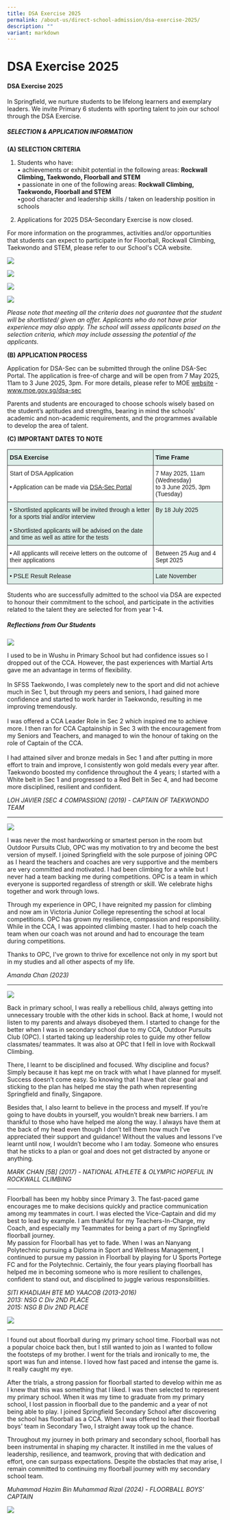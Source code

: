 ```yaml
---
title: DSA Exercise 2025
permalink: /about-us/direct-school-admission/dsa-exercise-2025/
description: ""
variant: markdown
---
```

# **DSA Exercise 2025**

#### **DSA Exercise 2025**

In Springfield, we nurture students to be lifelong learners and exemplary leaders. We invite Primary 6 students with sporting talent to join our school through the DSA Exercise.

##### **SELECTION &amp; APPLICATION INFORMATION**

**(A) SELECTION CRITERIA**

1. Students who have:
<br>•	achievements or exhibit potential in the following areas: **Rockwall Climbing, Taekwondo, Floorball and STEM**
<br>•	passionate in one of the following areas: **Rockwall Climbing, Taekwondo, Floorball and STEM**
<br>•good character and leadership skills / taken on leadership position in schools

2. Applications for 2025 DSA-Secondary Exercise is now closed.

For more information on the programmes, activities and/or opportunities that students can expect to participate in for Floorball, Rockwall Climbing, Taekwondo and STEM, please refer to our School's CCA website.

![](/images/DSA___floorball.png)

![](/images/DSA___Rockwall.png)

![](/images/DSA___Taekwondo.png)

![](/images/DSA___Stem7.png)

_Please note that meeting all the criteria does not guarantee that the student will be shortlisted/ given an offer. Applicants who do not have prior experience may also apply. The school will assess applicants based on the selection criteria, which may include assessing the potential of the applicants._

**(B) APPLICATION PROCESS**

Application for DSA-Sec can be submitted through the online DSA-Sec Portal. The application is free-of charge and will be open from 7 May 2025, 11am to 3 June 2025, 3pm. For more details, please refer to MOE [website](https://www.moe.gov.sg/secondary/dsa) - www.moe.gov.sg/dsa-sec  

Parents and students are encouraged to choose schools wisely based on the student’s aptitudes and strengths, bearing in mind the schools’ academic and non-academic requirements, and the programmes available to develop the area of talent.

**(C) IMPORTANT DATES TO NOTE**

<table style="border-collapse:collapse;border-spacing:0" class="tg"><thead><tr><th style="background-color:#DDEEE9;border-color:#333333;border-style:solid;border-width:1px;font-family:Arial, sans-serif;font-size:14px;font-weight:bold;overflow:hidden;padding:10px 5px;text-align:left;vertical-align:top;word-break:normal">DSA Exercise </th><th style="background-color:#DDEEE9;border-color:#333333;border-style:solid;border-width:1px;font-family:Arial, sans-serif;font-size:14px;font-weight:bold;overflow:hidden;padding:10px 5px;text-align:left;vertical-align:top;word-break:normal">Time Frame <br></th></tr></thead><tbody><tr><td style="background-color:#ffffff;border-color:#333333;border-style:solid;border-width:1px;font-family:Arial, sans-serif;font-size:14px;font-weight:normal;overflow:hidden;padding:10px 5px;text-align:left;vertical-align:top;word-break:normal">Start of DSA Application <br><br>• Application can be made via <a target="_blank" href="https://go.gov.sg/apply-dsa-sec">DSA-Sec Portal</a><br></td><td style="background-color:#ffffff;border-color:#333333;border-style:solid;border-width:1px;font-family:Arial, sans-serif;font-size:14px;overflow:hidden;padding:10px 5px;text-align:left;vertical-align:top;word-break:normal"><span style="font-weight:bold"></span><span style="font-weight:bold"></span><span style="font-weight:normal">7 May 2025, 11am <br>(Wednesday) <br>to 3 June 2025, 3pm <br>(Tuesday)
</span></td></tr><tr><td style="background-color:#DDEEE9;border-color:#333333;border-style:solid;border-width:1px;font-family:Arial, sans-serif;font-size:14px;font-weight:normal;overflow:hidden;padding:10px 5px;text-align:left;vertical-align:top;word-break:normal">• Shortlisted applicants will be invited through a letter for a sports trial and/or interview <br><br> • Shortlisted applicants will be advised on the date and time as well as attire for the tests</td><td style="background-color:#DDEEE9;border-color:#333333;border-style:solid;border-width:1px;font-family:Arial, sans-serif;font-size:14px;overflow:hidden;padding:10px 5px;text-align:left;vertical-align:top;word-break:normal">By 18 July 2025 
<br></td></tr><tr><td style="background-color:#ffffff;border-color:#333333;border-style:solid;border-width:1px;font-family:Arial, sans-serif;font-size:14px;font-weight:normal;overflow:hidden;padding:10px 5px;text-align:left;vertical-align:top;word-break:normal">• All applicants will receive letters on the outcome of their applications<br></td><td style="background-color:#ffffff;border-color:#333333;border-style:solid;border-width:1px;font-family:Arial, sans-serif;font-size:14px;overflow:hidden;padding:10px 5px;text-align:left;vertical-align:top;word-break:normal">Between 25 Aug and  4 Sept 2025
</td></tr><tr><td style="background-color:#DDEEE9;border-color:#333333;border-style:solid;border-width:1px;font-family:Arial, sans-serif;font-size:14px;font-weight:normal;overflow:hidden;padding:10px 5px;text-align:left;vertical-align:top;word-break:normal">• PSLE Result Release<br></td><td style="background-color:#DDEEE9;border-color:#333333;border-style:solid;border-width:1px;font-family:Arial, sans-serif;font-size:14px;overflow:hidden;padding:10px 5px;text-align:left;vertical-align:top;word-break:normal">Late November
  </td></tr></tbody></table>

Students who are successfully admitted to the school via DSA are expected to honour their commitment to the school, and participate in the activities related to the talent they are selected for from year 1-4.



##### **Reflections from Our Students**
![](/images/javier.jpg)

I used to be in Wushu in Primary School but had confidence issues so I dropped out of the CCA. However, the past experiences with Martial Arts gave me an advantage in terms of flexibility.<br>
<br>In SFSS Taekwondo, I was completely new to the sport and did not achieve much in Sec 1, but through my peers and seniors, I had gained more confidence and started to work harder in Taekwondo, resulting in me improving tremendously.<br>
<br>I was offered a CCA Leader Role in Sec 2 which inspired me to achieve more. I then ran for CCA Captainship in Sec 3 with the encouragement from my Seniors and Teachers, and managed to win the honour of taking on the role of Captain of the CCA.<br>
<br>I had attained silver and bronze medals in Sec 1 and after putting in more effort to train and improve, I consistently won gold medals every year after.
<br>Taekwondo boosted my confidence throughout the 4 years; I started with a White belt in Sec 1 and progressed to a Red Belt in Sec 4, and had become more disciplined, resilient and confident.

_LOH JAVIER [SEC 4 COMPASSION] (2019) - CAPTAIN OF TAEKWONDO TEAM_

----------------------------------------------

![](/images/OPC_reflection.jpg)

I was never the most hardworking or smartest person in the room but Outdoor Pursuits Club, OPC was my motivation to try and become the best version of myself. I joined Springfield with the sole purpose of joining OPC as I heard the teachers and coaches are very supportive and the members are very committed and motivated. I had been climbing for a while but I never had a team backing me during competitions. OPC is a team in which everyone is supported regardless of strength or skill. We celebrate highs together and work through lows. 

Through my experience in OPC, I have reignited my passion for climbing and now am in Victoria Junior College representing the school at local competitions. OPC has grown my resilience, compassion and responsibility. While in the CCA, I was appointed climbing master. I had to help coach the team when our coach was not around and had to encourage the team during competitions. 

Thanks to OPC, I've grown to thrive for excellence not only in my sport but in my studies and all other aspects of my life.

_Amanda Chan (2023)_

---------------------------------------------------

![](/images/MARK.jpg)



Back in primary school, I was really a rebellious child, always getting into unnecessary trouble with the other kids in school. Back at home, I would not listen to my parents and always disobeyed them. I started to change for the better when I was in secondary school due to my CCA, Outdoor Pursuits Club (OPC). I started taking up leadership roles to guide my other fellow classmates/ teammates. It was also at OPC that I fell in love with Rockwall Climbing.

There, I learnt to be disciplined and focused. Why discipline and focus? Simply because it has kept me on track with what I have planned for myself. Success doesn’t come easy. So knowing that I have that clear goal and sticking to the plan has helped me stay the path when representing Springfield and finally, Singapore.

Besides that, I also learnt to believe in the process and myself. If you’re going to have doubts in yourself, you wouldn’t break new barriers. I am thankful to those who have helped me along the way. I always have them at the back of my head even though I don’t tell them how much I’ve appreciated their support and guidance! Without the values and lessons I’ve learnt until now, I wouldn’t become who I am today. Someone who ensures that he sticks to a plan or goal and does not get distracted by anyone or anything.

_MARK CHAN [5B] (2017) - NATIONAL ATHLETE &amp; OLYMPIC HOPEFUL IN ROCKWALL CLIMBING_

---------------------------------------------------


Floorball has been my hobby since Primary 3. The fast-paced game encourages me to make decisions quickly and practice communication among my teammates in court. I was elected the Vice-Captain and did my best to lead by example. I am thankful for my Teachers-In-Charge, my Coach, and especially my Teammates for being a part of my Springfield floorball journey.  <br>My passion for Floorball has yet to fade. When I was an Nanyang Polytechnic pursuing a Diploma in Sport and Wellness Management, I continued to pursue my passion in Floorball by playing for U Sports Portege FC and for the Polytechnic. Certainly, the four years playing floorball has helped me in becoming someone who is more resilient to challenges, confident to stand out, and disciplined to juggle various responsibilities.

_SITI KHADIJAH BTE MD YAACOB (2013-2016)
<br>2013: NSG C Div 2ND PLACE
<br>2015: NSG B Div 2ND PLACE_


![](/images/F404C84B.jpeg)

------------------------------------------


I found out about floorball during my primary school time. Floorball was not a popular choice back then, but I still wanted to join as I wanted to follow the footsteps of my brother. I went for the trials and ironically to me, the sport was fun and intense. I loved how fast paced and intense the game is. It really caught my eye.

After the trials, a strong passion for floorball started to develop within me as I knew that this was something that I liked. I was then selected to represent my primary school. When it was my time to graduate from my primary school, I lost passion in floorball due to the pandemic and a year of not being able to play. I joined Springfield Secondary School after discovering the school has floorball as a CCA. When I was offered to lead their floorball boys' team in Secondary Two, I straight away took up the chance.

Throughout my journey in both primary and secondary school, floorball has been instrumental in shaping my character. It instilled in me the values of leadership, resilience, and teamwork, proving that with dedication and effort, one can surpass expectations. Despite the obstacles that may arise, I remain committed to continuing my floorball journey with my secondary school team.


_Muhammad Hazim Bin Muhammad Rizal (2024)  - FLOORBALL BOYS’ CAPTAIN_

![](/images/DSAboys1.jpg)